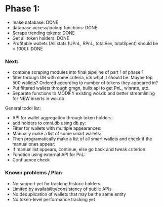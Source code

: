 # Phase 1:

- make database: DONE
- database access/lookup functions: DONE
- Scrape trending tokens: DONE
- Get all token holders: DONE
- Profitable wallets (All stats (UPnL, RPnL, totalRev, totalSpent) should be > 1000): DONE

### Next:
- combine scraping modules into final pipeline of part 1 of phase 1
- filter through DB with some criteria, idk what it should be. Maybe top 500 wallets? Ordered according to number of tokens they appeared in?
- Put filtered wallets through gmgn, bullx api to get PnL, winrate, etc.
- Separate functions to MODIFY existing woi.db and better streamlining for NEW inserts in woi.db




General todol list:
- API for wallet aggregation through token holders: 
- add holders to omni.db using db.py: 
- Filter for wallets with multiple appearances:
- Manually make a list of some smart wallets:
- Then programatically make a list of all smart wallets and check if the manual ones appear:
- If manual list appears, continue, else go back and tweak criterion:
- Function using external API for PnL:
- Confluence check

### Known problems / Plan

- No support yet for tracking historic holders
- Limited by availability/consistency of public APIs
- No deduplication of wallets that may be the same entity
- No token-level performance tracking yet
